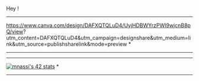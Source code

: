 Hey !

***********************************************************************************************************
https://www.canva.com/design/DAFXQTQLuD4/UyjHDBWYrzPWI9wjcnB8pQ/view?   utm_content=DAFXQTQLuD4&utm_campaign=designshare&utm_medium=link&utm_source=publishsharelink&mode=preview *
***********************************************************************************************************

***********************************************************************************************************
[![mnassi's 42 stats](https://badge.mediaplus.ma/binary/mnassi)](https://github.com/mnassi/badge42)       *
***********************************************************************************************************
